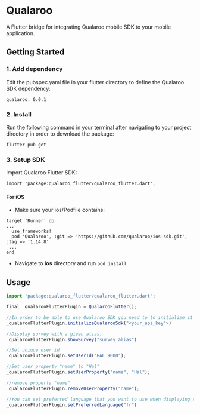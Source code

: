 
# Qualaroo
A Flutter bridge for integrating Qualaroo mobile SDK to your mobile application.

## Getting Started

### 1. Add dependency
Edit the pubspec.yaml file in your flutter directory to define the Qualaroo SDK dependency:
```
qualaroo: 0.0.1
  ```

### 2. Install
Run the following command in your terminal after navigating to your project directory in order to download the package:
```
flutter pub get
  ```
  
  ### 3. Setup SDK
Import Qualaroo Flutter SDK:
```
import 'package:qualaroo_flutter/qualaroo_flutter.dart';
  ```

#### For iOS
- Make sure your ios/Podfile contains:
```
target 'Runner' do
...
  use_frameworks!
  pod 'Qualaroo', :git => 'https://github.com/qualaroo/ios-sdk.git', :tag => '1.14.8'
 ...
end
```
- Navigate to **ios** directory and run `pod install`

## Usage
```javascript
import 'package:qualaroo_flutter/qualaroo_flutter.dart';

final _qualarooFlutterPlugin = QualarooFlutter();

//In order to be able to use Qualaroo SDK you need to to initialize it first.
_qualarooFlutterPlugin.initializeQualarooSdk("<your_api_key">)

//Display survey with a given alias:
_qualarooFlutterPlugin.showSurvey("survey_alias")

//Set unique user id
_qualarooFlutterPlugin.setUserId("HAL_9000");

//Set user property "name" to "Hal"
_qualarooFlutterPlugin.setUserProperty("name", "Hal");

//remove property "name"
_qualarooFlutterPlugin.removeUserProperty("name");

//You can set preferred language that you want to use when displaying surveys.
_qualarooFlutterPlugin.setPreferredLanguage("fr")

```
